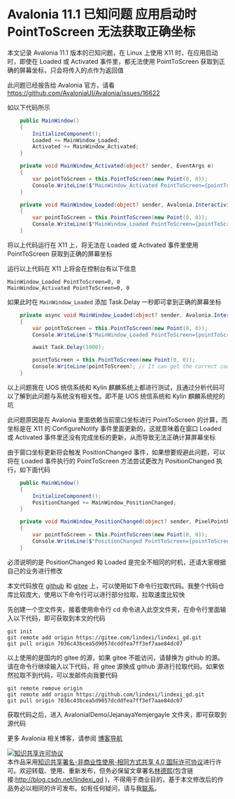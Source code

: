 
# Avalonia 11.1 已知问题 应用启动时 PointToScreen 无法获取正确坐标

本文记录 Avalonia 11.1 版本的已知问题，在 Linux 上使用 X11 时，在应用启动时，即使在 Loaded 或 Activated 事件里，都无法使用 PointToScreen 获取到正确的屏幕坐标，只会将传入的点作为返回值

<!--more-->


<!-- 发布 -->
<!-- 博客 -->

此问题已经报告给 Avalonia 官方，请看 <https://github.com/AvaloniaUI/Avalonia/issues/16622>

如以下代码所示

```csharp
    public MainWindow()
    {
        InitializeComponent();
        Loaded += MainWindow_Loaded;
        Activated += MainWindow_Activated;
    }

    private void MainWindow_Activated(object? sender, EventArgs e)
    {
        var pointToScreen = this.PointToScreen(new Point(0, 0));
        Console.WriteLine($"MainWindow_Activated PointToScreen={pointToScreen}");
    }

    private void MainWindow_Loaded(object? sender, Avalonia.Interactivity.RoutedEventArgs e)
    {
        var pointToScreen = this.PointToScreen(new Point(0, 0));
        Console.WriteLine($"MainWindow_Loaded PointToScreen={pointToScreen}");
    }
```

将以上代码运行在 X11 上，将无法在 Loaded 或 Activated 事件里使用 PointToScreen 获取到正确的屏幕坐标

运行以上代码在 X11 上将会在控制台有以下信息

```
MainWindow_Loaded PointToScreen=0, 0
MainWindow_Activated PointToScreen=0, 0
```

如果此时在 `MainWindow_Loaded` 添加 Task.Delay 一秒即可拿到正确的屏幕坐标

```csharp
    private async void MainWindow_Loaded(object? sender, Avalonia.Interactivity.RoutedEventArgs e)
    {
        var pointToScreen = this.PointToScreen(new Point(0, 0));
        Console.WriteLine($"MainWindow_Loaded PointToScreen={pointToScreen}"); // It can not get the correct coordinates here!

        await Task.Delay(1000);

        pointToScreen = this.PointToScreen(new Point(0, 0));
        Console.WriteLine(pointToScreen); // It can get the correct coordinates.
    }
```

以上问题我在 UOS 统信系统和 Kylin 麒麟系统上都进行测试，且通过分析代码可以了解到此问题与系统没有相关性。即不是 UOS 统信系统和 Kylin 麒麟系统挖的坑

此问题原因是在 Avalonia 里面依赖当前窗口坐标进行 PointToScreen 的计算，而坐标是在 X11 的 ConfigureNotify 事件里面更新的，这就意味着在窗口 Loaded 或 Activated 事件里还没有完成坐标的更新，从而导致无法正确计算屏幕坐标

由于窗口坐标更新将会触发 PositionChanged 事件，如果想要规避此问题，可以将在 Loaded 事件执行的 PointToScreen 方法尝试更改为 PositionChanged 执行，如下面代码

```csharp
    public MainWindow()
    {
        InitializeComponent();
        PositionChanged += MainWindow_PositionChanged;
    }

    private void MainWindow_PositionChanged(object? sender, PixelPointEventArgs e)
    {
        var pointToScreen = this.PointToScreen(new Point(0, 0));
        Console.WriteLine($"PositionChanged PointToScreen={pointToScreen}");
    }
```

必须说明的是 PositionChanged 和 Loaded 是完全不相同的时机，还请大家根据自己的业务进行修改

本文代码放在 [github](https://github.com/lindexi/lindexi_gd/tree/7036c43bcea5d9057dcddfea7ff3ef7aae84dc07/AvaloniaIDemo/JejanayaYemjergayle) 和 [gitee](https://gitee.com/lindexi/lindexi_gd/tree/7036c43bcea5d9057dcddfea7ff3ef7aae84dc07/AvaloniaIDemo/JejanayaYemjergayle) 上，可以使用如下命令行拉取代码。我整个代码仓库比较庞大，使用以下命令行可以进行部分拉取，拉取速度比较快

先创建一个空文件夹，接着使用命令行 cd 命令进入此空文件夹，在命令行里面输入以下代码，即可获取到本文的代码

```
git init
git remote add origin https://gitee.com/lindexi/lindexi_gd.git
git pull origin 7036c43bcea5d9057dcddfea7ff3ef7aae84dc07
```

以上使用的是国内的 gitee 的源，如果 gitee 不能访问，请替换为 github 的源。请在命令行继续输入以下代码，将 gitee 源换成 github 源进行拉取代码。如果依然拉取不到代码，可以发邮件向我要代码

```
git remote remove origin
git remote add origin https://github.com/lindexi/lindexi_gd.git
git pull origin 7036c43bcea5d9057dcddfea7ff3ef7aae84dc07
```

获取代码之后，进入 AvaloniaIDemo/JejanayaYemjergayle 文件夹，即可获取到源代码

更多 Avalonia 相关博客，请参阅 [博客导航](https://blog.lindexi.com/post/%E5%8D%9A%E5%AE%A2%E5%AF%BC%E8%88%AA.html )




<a rel="license" href="http://creativecommons.org/licenses/by-nc-sa/4.0/"><img alt="知识共享许可协议" style="border-width:0" src="https://licensebuttons.net/l/by-nc-sa/4.0/88x31.png" /></a><br />本作品采用<a rel="license" href="http://creativecommons.org/licenses/by-nc-sa/4.0/">知识共享署名-非商业性使用-相同方式共享 4.0 国际许可协议</a>进行许可。欢迎转载、使用、重新发布，但务必保留文章署名[林德熙](http://blog.csdn.net/lindexi_gd)(包含链接:http://blog.csdn.net/lindexi_gd )，不得用于商业目的，基于本文修改后的作品务必以相同的许可发布。如有任何疑问，请与我[联系](mailto:lindexi_gd@163.com)。
